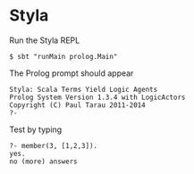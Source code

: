 # Styla

Run the Styla REPL

```
$ sbt "runMain prolog.Main"
```

The Prolog prompt should appear

```
Styla: Scala Terms Yield Logic Agents
Prolog System Version 1.3.4 with LogicActors
Copyright (C) Paul Tarau 2011-2014
?-
```


Test by typing

```
?- member(3, [1,2,3]).
yes.
no (more) answers
```




